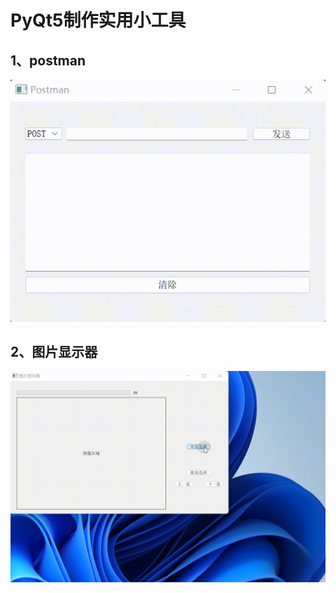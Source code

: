 # PyQt5制作实用小工具

## 1、postman
<img src="chapter1_postman/20221101181355.gif">


## 2、图片显示器
<img src="chapter2_图片显示器/20221101143430.gif">